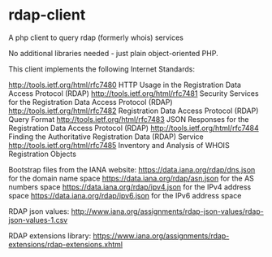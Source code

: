 # rdap-client
A php client to query rdap (formerly whois) services

No additional libraries needed - just plain object-oriented PHP.

This client implements the following Internet Standards:

http://tools.ietf.org/html/rfc7480 HTTP Usage in the Registration Data Access Protocol (RDAP)
http://tools.ietf.org/html/rfc7481 Security Services for the Registration Data Access Protocol (RDAP)
http://tools.ietf.org/html/rfc7482 Registration Data Access Protocol (RDAP) Query Format
http://tools.ietf.org/html/rfc7483 JSON Responses for the Registration Data Access Protocol (RDAP)
http://tools.ietf.org/html/rfc7484 Finding the Authoritative Registration Data (RDAP) Service
http://tools.ietf.org/html/rfc7485 Inventory and Analysis of WHOIS Registration Objects

Bootstrap files from the IANA website:
https://data.iana.org/rdap/dns.json for the domain name space
https://data.iana.org/rdap/asn.json for the AS numbers space
https://data.iana.org/rdap/ipv4.json for the IPv4 address space
https://data.iana.org/rdap/ipv6.json for the IPv6 address space

RDAP json values:
http://www.iana.org/assignments/rdap-json-values/rdap-json-values-1.csv

RDAP extensions library:
https://www.iana.org/assignments/rdap-extensions/rdap-extensions.xhtml